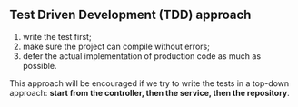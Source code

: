 
## Test Driven Development (TDD) approach

1. write the test first;
2. make sure the project can compile without errors;
3. defer the actual implementation of production code as much as possible.

This approach will be encouraged if we try to write the tests in a top-down approach: **start from the controller, then the service, then the repository**. 
